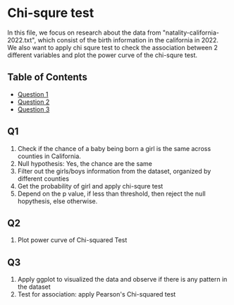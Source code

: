# Chi-squre test 

In this file, we focus on research about the data from "natality-california-2022.txt", which consist of the birth information in the california in 2022. We also want to apply chi squre test to check the association between 2 different variables and plot the power curve of the chi-squre test.


## Table of Contents

- [Question 1](#Q1)
- [Question 2](#Q2)
- [Question 3](#Q3)

## Q1

1. Check if the chance of a baby being born a girl is the same across counties in California.
2. Null hypothesis: Yes, the chance are the same 
3. Filter out the girls/boys information from the dataset, organized by different counties 
4. Get the probability of girl and apply chi-squre test 
5. Depend on the p value, if less than threshold, then reject the null hopythesis, else otherwise. 

## Q2
1. Plot power curve of Chi-squared Test 

## Q3
1. Apply ggplot to visualized the data and observe if there is any pattern in the dataset 
2. Test for association: apply Pearson's Chi-squared test